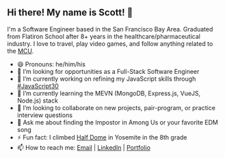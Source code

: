 ## Hi there! My name is Scott! 👋
I'm a Software Engineer based in the San Francisco Bay Area. Graduated from Flatiron School after 8+ years in the healthcare/pharmaceutical industry. I love to travel, play video games, and follow anything related to the [MCU](https://www.marvel.com/movies).

- 😄 Pronouns: he/him/his
- 🤔 I’m looking for opportunities as a Full-Stack Software Engineer
- 🔭 I’m currently working on refining my JavaScript skills through [#JavaScript30](https://javascript30.com/)
- 🌱 I’m currently learning the MEVN (MongoDB, Express.js, VueJS, Node.js) stack
- 👯 I’m looking to collaborate on new projects, pair-program, or practice interview questions
- 💬 Ask me about finding the Impostor in Among Us or your favorite EDM song
- ⚡ Fun fact: I climbed [Half Dome](https://www.nps.gov/yose/planyourvisit/halfdome.htm) in Yosemite in the 8th grade
- 📫 How to reach me: [Email](mailto:scottjames.espinosa@gmail.com) | [LinkedIn](https://www.linkedin.com/in/scottespinosa/) | [Portfolio](https://scottespinosa.com)

